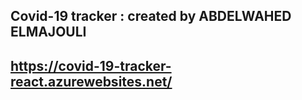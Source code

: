 ## Covid-19 tracker : created by ABDELWAHED ELMAJOULI
## https://covid-19-tracker-react.azurewebsites.net/

